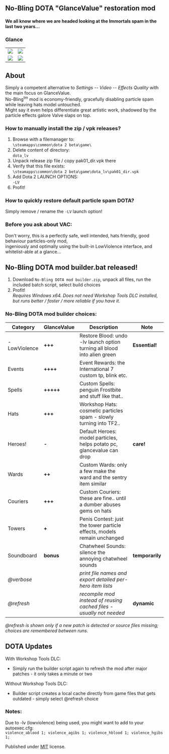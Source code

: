 ## No-Bling DOTA "GlanceValue" restoration mod  
#### We all know where we are headed looking at the Immortals spam in the last two years...  

### Glance  
<table>  
	<tr>  
		<td><img src="http://i.imgur.com/QhB7BkT.jpg"></td>  
		<td><img src="http://i.imgur.com/hr0lFC4.jpg"></td>  
	</tr>  
	<tr>  
		<td><img src="http://i.imgur.com/kUIQ7Jh.png"></td>  
		<td><img src="http://i.imgur.com/JShyXKs.png"></td>  
	</tr>  
</table>  
 
## About  
Simply a competent alternative to *Settings -- Video -- Effects Quality* with the main focus on GlanceValue.  
No-Bling<sup>tm</sup> mod is economy-friendly, gracefully disabling particle spam while leaving hats model untouched.  
Might say it even helps differentiate great artistic work, shadowed by the particle effects galore Valve slaps on top.  
  
### How to manually install the zip / vpk releases?  
1. Browse with a filemanager to:  
`\steamapps\common\dota 2 beta\game\`  
2. Delete content of directory:  
`dota_lv`  
3. Unpack release zip file / copy pak01_dir.vpk there  
4. Verify that this file exists:  
`\steamapps\common\dota 2 beta\game\dota_lv\pak01_dir.vpk`  
5. Add Dota 2 LAUNCH OPTIONS:  
`-LV`  
6. Profit!  

### How to quickly restore default particle spam DOTA?
Simply remove / rename the `-LV` launch option!
  
### Before you ask about VAC:  
Don't worry, this is a perfectly safe, well intended, hats friendly, good behaviour particles-only mod,  
ingeniously and optimally using the built-in LowViolence interface, and whitelist-able at a glance...  
  
## No-Bling DOTA mod builder.bat released!  
1. Download `No-Bling DOTA mod builder.zip`, unpack all files, run the included batch script, select build choices  
2. Profit!  
*Requires Windows x64. Does not need Workshop Tools DLC installed, but runs better / faster / more reliable if you have it.*  
  
### No-Bling DOTA mod builder choices:  
Category       | GlanceValue | Description                                                              | Note  
-------------- | ----------- | ------------------------------------------------------------------------ | ----------  
-LowViolence   | **+++**     | Restore Blood: undo -lv launch option turning all blood into alien green | **Essential!**  
Events         | **++++**    | Event Rewards: the International 7 custom tp, blink etc.                 |  
Spells         | **+++++**   | Custom Spells: penguin Frostbite and stuff like that..                   |  
Hats           | **+++**     | Workshop Hats: cosmetic particles spam - slowly turning into TF2..       |  
Heroes!        | **-**       | Default Heroes: model particles, helps potato pc, glancevalue can drop   | **care!**  
Wards          | **++**      | Custom Wards: only a few make the ward and the sentry item similar       |  
Couriers       | **+++**     | Custom Couriers: these are fine.. until a dumber abuses gems on hats     | 
Towers         | **+**       | Penis Contest: just the tower particle effects, models remain unchanged  |  
Soundboard     | **bonus**   | Chatwheel Sounds: silence the annoying chatwheel sounds                  | **temporarily**
*@verbose*     |             | *print file names and export detailed per-hero item lists*               |  
*@refresh*     |             | *recompile mod instead of reusing cached files - usually not needed*     | **dynamic**  
  
*@refresh is shown only if a new patch is detected or source files missing; choices are remembered between runs.*  
  
## DOTA Updates  
With Workshop Tools DLC:  
- Simply run the builder script again to refresh the mod after major patches - it only takes a minute or two  
  
Without Workshop Tools DLC:  
- Builder script creates a local cache directly from game files that gets outdated - simply select @refresh choice  
  
### Notes:  
Due to -lv (lowviolence) being used, you might want to add to your autoexec.cfg:  
`violence_ablood 1; violence_agibs 1; violence_hblood 1; violence_hgibs 1;`  
 
Published under [MIT](LICENSE) license.  
  
